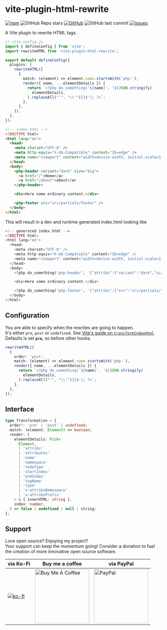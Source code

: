 # vite-plugin-html-rewrite

[![npm](https://img.shields.io/npm/dt/vite-plugin-html-rewrite?style=for-the-badge)](https://www.npmjs.com/package/vite-plugin-html-rewrite) ![GitHub Repo stars](https://img.shields.io/github/stars/donnikitos/vite-plugin-html-rewrite?label=GitHub%20Stars&style=for-the-badge) [![GitHub](https://img.shields.io/github/license/donnikitos/vite-plugin-html-rewrite?color=blue&style=for-the-badge)](https://github.com/donnikitos/vite-plugin-html-rewrite/blob/master/LICENSE)
![GitHub last commit](https://img.shields.io/github/last-commit/donnikitos/vite-plugin-html-rewrite?style=for-the-badge) [![Issues](https://img.shields.io/github/issues/donnikitos/vite-plugin-html-rewrite?style=for-the-badge)](https://github.com/donnikitos/vite-plugin-html-rewrite/issues)

A Vite plugin to rewrite HTML tags.

```ts
// vite.config.js
import { defineConfig } from 'vite';
import rewriteHTML from 'vite-plugin-html-rewrite';

export default defineConfig({
  plugins: [
    rewriteHTML([
      {
        match: (element) => element.name.startsWith('php-'),
        render({ name, ...elementDetails }) {
          return `<?php do_something('${name}', '${JSON.stringify(
            elementDetails,
          ).replaceAll("'", "\\'")}}$'); ?>`;
        },
      },
    ]),
  ],
});
```

```html
<!-- index.html -->
<!DOCTYPE html>
<html lang="en">
  <head>
    <meta charset="UTF-8" />
    <meta http-equiv="X-UA-Compatible" content="IE=edge" />
    <meta name="viewport" content="width=device-width, initial-scale=1.0" />
  </head>
  <body>
    <php-header variant="dark" size="big">
      <a href="/">Home</a>
      <a href="/about">about</a>
    </php-header>

    <div>Here some ordinary content.</div>

    <php-footer src="src/partials/footer" />
  </body>
</html>
```

This will result in a dev and runtime generated index.html looking like

```php
<!-- generated index.html -->
<!DOCTYPE html>
<html lang="en">
  <head>
    <meta charset="UTF-8" />
    <meta http-equiv="X-UA-Compatible" content="IE=edge" />
    <meta name="viewport" content="width=device-width, initial-scale=1.0" />
  </head>
  <body>
    <?php do_something('php-header', '{"attribs":{"variant":"dark","size":"big"},"attributes":[{"name":"variant","value":"dark"},{"name":"size","value":"big"}],"nodeType":1,"startIndex":231,"tagName":"php-header","type":"tag","innerHTML":"\n      <a href=\"/\">Home</a>\n      <a href=\"/about\">about</a>\n    "}}$'); ?>

    <div>Here some ordinary content.</div>

    <?php do_something('php-footer', '{"attribs":{"src":"src/partials/footer"},"attributes":[{"name":"src","value":"src/partials/footer"}],"nodeType":1,"startIndex":276,"tagName":"php-footer","type":"tag","innerHTML":""}}$'); ?>
  </body>
</html>
```

## Configuration

You are able to specify when the rewrites are going to happen.\
It's either `pre`, `post` or `undefined`. See [Vite's guide on `transformIndexHtml`](https://vite.dev/guide/api-plugin#transformindexhtml).\
Defaults is set **`pre`**, so before other hooks.

```ts
rewriteHTML([
  {
    order: 'post',
    match: (element) => element.name.startsWith('php-'),
    render({ name, ...elementDetails }) {
      return `<?php do_something('${name}', '${JSON.stringify(
        elementDetails,
      ).replaceAll("'", "\\'")}}$'); ?>`;
    },
  },
]);
```

## Interface

```ts
type Transformation = {
  order?: 'pre' | 'post' | undefined;
  match: (element: Element) => boolean;
  render: (
    elementDetails: Pick<
      Element,
      | 'attribs'
      | 'attributes'
      | 'name'
      | 'namespace'
      | 'nodeType'
      | 'startIndex'
      | 'endIndex'
      | 'tagName'
      | 'type'
      | 'x-attribsNamespace'
      | 'x-attribsPrefix'
    > & { innerHTML: string },
    index: number,
  ) => false | undefined | null | string;
};
```

## Support

Love open source? Enjoying my project?\
Your support can keep the momentum going! Consider a donation to fuel the creation of more innovative open source software.

| via Ko-Fi                                                                         | Buy me a coffee                                                                                                                                                 | via PayPal                                                                                                                                                             |
| --------------------------------------------------------------------------------- | --------------------------------------------------------------------------------------------------------------------------------------------------------------- | ---------------------------------------------------------------------------------------------------------------------------------------------------------------------- |
| [![ko-fi](https://ko-fi.com/img/githubbutton_sm.svg)](https://ko-fi.com/Y8Y2ALMG) | <a href="https://www.buymeacoffee.com/donnikitos" target="_blank"><img src="https://nititech.de/donate-buymeacoffee.png" alt="Buy Me A Coffee" width="174"></a> | <a href="https://www.paypal.com/donate/?hosted_button_id=EPXZPRTR7JHDW" target="_blank"><img src="https://nititech.de/donate-paypal.png" alt="PayPal" width="174"></a> |
